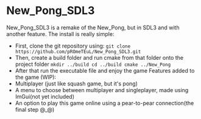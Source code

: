 # New_Pong_SDL3

New_Pong_SDL3 is a remake of the New_Pong, but in SDL3 and with another feature.
The install is really simple:
  - First, clone the git repository using:
`git clone https://github.com/pROmeTEuL/New_Pong_SDL3.git`
  - Then, create a build folder and run cmake from that folder onto the project folder
`mkdir ../build
cd ../build
cmake ../New_Pong`
  - After that run the executable file and enjoy the game
Features added to the game (WIP):
  - Multiplayer (just like squash game, but it's pong)
  - A menu to choose between multiplayer and singleplayer, made using ImGui(not yet included)
  - An option to play this game online using a pear-to-pear connection(the final step @_@)
  
